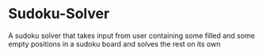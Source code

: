 # Sudoku-Solver
 A sudoku solver that takes input from user containing some filled and some empty positions in a sudoku board and solves the rest on its own
